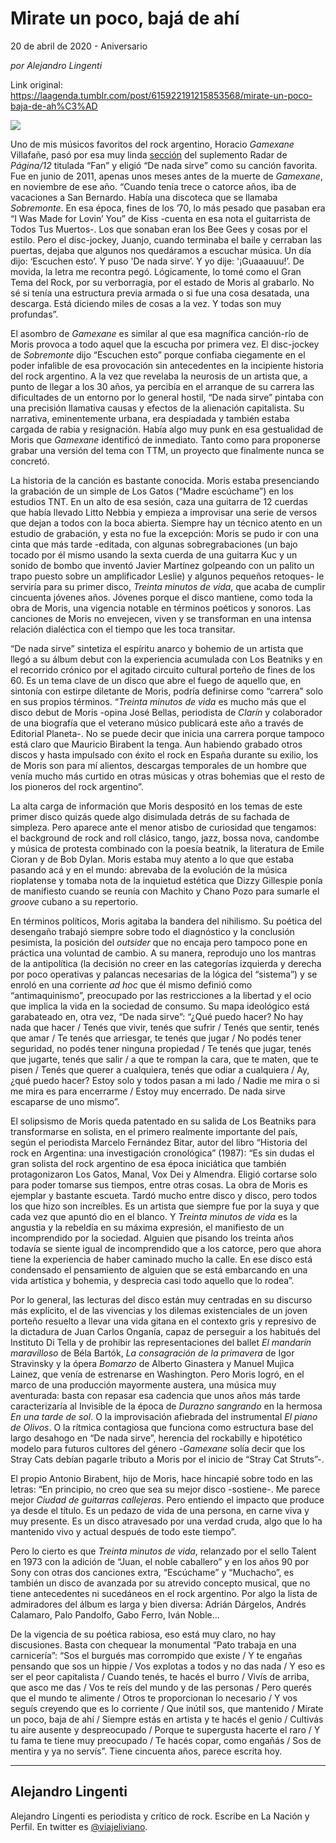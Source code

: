 # Mirate un poco, bajá de ahí



20 de abril de 2020 - Aniversario

_por Alejandro Lingenti_

Link original: https://laagenda.tumblr.com/post/615922191215853568/mirate-un-poco-baja-de-ah%C3%AD

![](https://64.media.tumblr.com/3b69986378e5753a7a6e0712654e8d44/de6acc315e2f50a4-b5/s500x750/57b861a356acfed4d75f4e634c3c5a03a8c8013e.jpg)

Uno de mis músicos favoritos del rock argentino, Horacio *Gamexane* Villafañe, pasó por esa muy linda [sección](https://www.pagina12.com.ar/diario/suplementos/radar/17-7097-2011-06-12.html) del suplemento Radar de *Página/12* titulada “Fan” y eligió “De nada sirve” como su canción favorita. Fue en junio de 2011, apenas unos meses antes de la muerte de *Gamexane*, en noviembre de ese año. “Cuando tenía trece o catorce años, iba de vacaciones a San Bernardo. Había una discoteca que se llamaba *Sobremonte*. En esa época, fines de los ’70, lo más pesado que pasaban era “I Was Made for Lovin’ You” de Kiss -cuenta en esa nota el guitarrista de Todos Tus Muertos-.  Los que sonaban eran los Bee Gees y cosas por el estilo. Pero el disc-jockey, Juanjo, cuando terminaba el baile y cerraban las puertas, dejaba que algunos nos quedáramos a escuchar música. Un día dijo: ‘Escuchen esto’. Y puso 'De nada sirve’. Y yo dije: '¡Guaaauuu!’. De movida, la letra me recontra pegó. Lógicamente, lo tomé como el Gran Tema del Rock, por su verborragia, por el estado de Moris al grabarlo. No sé si tenía una estructura previa armada o si fue una cosa desatada, una descarga. Está diciendo miles de cosas a la vez. Y todas son muy profundas”.

El asombro de *Gamexane* es similar al que esa magnífica canción-río de Moris provoca a todo aquel que la escucha por primera vez. El disc-jockey de *Sobremonte* dijo “Escuchen esto” porque confiaba ciegamente en el poder infalible de esa provocación sin antecedentes en la incipiente historia del rock argentino. A la vez que revelaba la neurosis de un artista que, a punto de llegar a los 30 años, ya percibía en el arranque de su carrera las dificultades de un entorno por lo general hostil, “De nada sirve” pintaba con una precisión llamativa causas y efectos de la alienación capitalista. Su narrativa, eminentemente urbana, era despiadada y también estaba cargada de rabia y resignación. Había algo muy punk en esa gestualidad de Moris que *Gamexane* identificó de inmediato. Tanto como para proponerse grabar una versión del tema con TTM, un proyecto que finalmente nunca se concretó. 

La historia de la canción es bastante conocida. Moris estaba presenciando la grabación de un simple de Los Gatos (“Madre escúchame”) en los estudios TNT. En un alto de esa sesión, caza una guitarra de 12 cuerdas que había llevado Litto Nebbia y empieza a improvisar una serie de versos que dejan a todos con la boca abierta. Siempre hay un técnico atento en un estudio de grabación, y esta no fue la excepción: Moris se pudo ir con una cinta que más tarde -editada, con algunas sobregrabaciones (un bajo tocado por él mismo usando la sexta cuerda de una guitarra Kuc y un sonido de bombo que inventó Javier Martínez golpeando con un palito un trapo puesto sobre un amplificador Leslie) y algunos pequeños retoques- le serviría para su primer disco, *Treinta minutos de vida*, que acaba de cumplir cincuenta jóvenes años. Jóvenes porque el disco mantiene, como toda la obra de Moris, una vigencia notable en términos poéticos y sonoros. Las canciones de Moris no envejecen, viven y se transforman en una intensa relación dialéctica con el tiempo que les toca transitar.  

“De nada sirve” sintetiza el espíritu anarco y bohemio de un artista que llegó a su álbum debut con la experiencia acumulada con Los Beatniks y en el recorrido crónico por el agitado circuito cultural porteño de fines de los 60. Es un tema clave de un disco que abre el fuego de aquello que, en sintonía con estirpe diletante de Moris, podría definirse como “carrera” solo en sus propios términos. “*Treinta minutos de vida* es mucho más que el disco debut de Moris -opina José Bellas, periodista de *Clarín* y colaborador de una biografía que el veterano músico publicará este año a través de Editorial Planeta-. No se puede decir que inicia una carrera porque tampoco está claro que Mauricio Birabent la tenga. Aun habiendo grabado otros discos y hasta impulsado con éxito el rock en España durante su exilio, los de Moris son para mí alientos, descargas temporales de un hombre que venía mucho más curtido en otras músicas y otras bohemias que el resto de los pioneros del rock argentino”.

La alta carga de información que Moris despositó en los temas de este primer disco quizás quede algo disimulada detrás de su fachada de simpleza. Pero aparece ante el menor atisbo de curiosidad que tengamos: el background de rock and roll clásico, tango, jazz, bossa nova, candombe y música de protesta combinado con la poesía beatnik, la literatura de Emile Cioran y de Bob Dylan. Moris estaba muy atento a lo que que estaba pasando acá y en el mundo: abrevaba de la evolución de la música rioplatense y tomaba nota de la inquietud estética que Dizzy Gillespie ponía de manifiesto cuando se reunía con Machito y Chano Pozo para sumarle el *groove* cubano a su repertorio.

En términos políticos, Moris agitaba la bandera del nihilismo. Su poética del desengaño trabajó siempre sobre todo el diagnóstico y la conclusión pesimista, la posición del *outsider* que no encaja pero tampoco pone en práctica una voluntad de cambio. A su manera, reprodujo uno los mantras de la antipolítica (la decisión no creer en las categorías izquierda y derecha por poco operativas y palancas necesarias de la lógica del “sistema”) y se enroló en una corriente *ad hoc* que él mismo definió como “antimaquinismo”, preocupado por las restricciones a la libertad y el ocio que implica la vida en la sociedad de consumo. Su mapa ideológico está garabateado en, otra vez, “De nada sirve”:  “¿Qué puedo hacer? No hay nada que hacer / Tenés que vivir, tenés que sufrir / Tenés que sentir, tenés que amar / Te tenés que arriesgar, te tenés que jugar / No podés tener seguridad, no podés tener ninguna propiedad / Te tenés que jugar, tenés que jugarte, tenés que salir / a que te rompan la cara, que te maten, que te pisen / Tenés que querer a cualquiera, tenés que odiar a cualquiera / Ay, ¿qué puedo hacer? Estoy solo y todos pasan a mi lado / Nadie me mira o si me mira es para encerrarme / Estoy muy encerrado. De nada sirve escaparse de uno mismo”. 

El solipsismo de Moris queda patentado en su salida de Los Beatniks para transformarse en solista, en el primero realmente importante del país, según el periodista Marcelo Fernández Bitar, autor del libro “Historia del rock en Argentina: una investigación cronológica” (1987): “Es sin dudas el gran solista del rock argentino de esa época iniciática que también protagonizaron Los Gatos, Manal, Vox Dei y Almendra. Eligió cortarse solo para poder tomarse sus tiempos, entre otras cosas. La obra de Moris es ejemplar y bastante escueta. Tardó mucho entre disco y disco, pero todos los que hizo son increíbles. Es un artista que siempre fue por la suya y que cada vez que apuntó dio en el blanco. Y *Treinta minutos de vida* es la angustia y la rebeldía en su máxima expresión, el manifiesto de un incomprendido por la sociedad. Alguien que pisando los treinta años todavía se siente igual de incomprendido que a los catorce, pero que ahora tiene la experiencia de haber caminado mucho la calle. En ese disco está condensado el pensamiento de alguien que se está embarcando en una vida artística y bohemia, y desprecia casi todo aquello que lo rodea”. 

Por lo general, las lecturas del disco están muy centradas en su discurso más explícito, el de las vivencias y los dilemas existenciales de un joven porteño resuelto a llevar una vida gitana en el contexto gris y represivo de la dictadura de Juan Carlos Onganía, capaz de perseguir a los habitués del Instituto Di Tella y de prohibir las representaciones del ballet *El mandarín maravilloso* de Béla Bartók, *La consagración de la primavera* de Igor Stravinsky y la ópera *Bomarzo* de Alberto Ginastera y Manuel Mujica Lainez, que venía de estrenarse en Washington. Pero Moris logró, en el marco de una producción mayormente austera, una música muy aventurada: basta con repasar esa cadencia que unos años más tarde caracterizaría al Invisible de la época de *Durazno sangrando* en la hermosa *En una tarde de sol*. O la improvisación afiebrada del instrumental *El piano de Olivos*. O la rítmica contagiosa que funciona como estructura base del largo desahogo en “De nada sirve”, herencia del rockabilly e hipotético modelo para futuros cultores del género -*Gamexane* solía decir que los Stray Cats debían pagarle  tributo a Moris por el inicio de “Stray Cat Struts”-.

El propio Antonio Birabent, hijo de Moris, hace hincapié sobre todo en las letras: “En principio, no creo que sea su mejor disco -sostiene-. Me parece mejor *Ciudad de guitarras callejeras*. Pero entiendo el impacto que produce ya desde el título. Es un pedazo de vida de una persona, en carne viva y muy presente. Es un disco atravesado por una verdad cruda, algo que lo ha mantenido vivo y actual después de todo este tiempo”. 

Pero lo cierto es que *Treinta minutos de vida*, relanzado por el sello Talent en 1973 con la adición de “Juan, el noble caballero” y en los años 90 por Sony con otras dos canciones extra, “Escúchame” y “Muchacho”, es también un disco de avanzada por su atrevido concepto musical, que no tiene antecedentes ni sucedáneos en el rock argentino. Por algo la lista de admiradores del álbum es larga y bien diversa: Adrián Dárgelos, Andrés Calamaro, Palo Pandolfo, Gabo Ferro, Iván Noble… 

De la vigencia de su poética rabiosa, eso está muy claro, no hay discusiones. Basta con chequear la monumental “Pato trabaja en una carnicería”: “Sos el burgués mas corrompido que existe / Y te engañas pensando que sos un hippie / Vos explotas a todos y no das nada / Y eso es ser el peor capitalista / Cuando tenés, te hacés el burro / Vivís de arriba, que asco me das / Vos te reís del mundo y de las personas / Pero querés que el mundo te alimente / Otros te proporcionan lo necesario / Y vos seguís creyendo que es lo corriente / Que inútil sos, que mantenido / Mirate un poco, baja de ahí / Siempre estás en artista y te hacés el genio / Cultivás tu aire ausente y despreocupado / Porque te supergusta hacerte el raro / Y tu fama te tiene muy preocupado / Te hacés copar, como engañás / Sos de mentira y ya no servís”. Tiene cincuenta años, parece escrita hoy. 



---

 Alejandro Lingenti
-------------------

 Alejandro Lingenti es periodista y crítico de rock. Escribe en La Nación y Perfil. En twitter es [@viajeliviano](https://twitter.com/viajeliviano).

